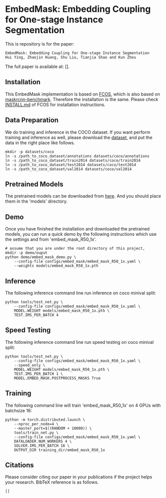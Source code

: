 # EmbedMask: Embedding Coupling for One-stage Instance Segmentation

This is repository is for the paper:

    EmbedMask: Embedding Coupling for One-stage Instance Segmentation
    Hui Ying, Zhaojin Huang, Shu Liu, Tianjia Shao and Kun Zhou

The full paper is available at: []. 

## Installation
This EmbedMask implementation is based on [FCOS](https://github.com/tianzhi0549/FCOS), which is also based on [maskrcnn-benchmark](https://github.com/facebookresearch/maskrcnn-benchmark). 
Therefore the installation is the same. Please check [INSTALL.md](https://github.com/tianzhi0549/FCOS/blob/master/INSTALL.md) of FCOS for installation instructions.

## Data Preparation

We do training and inference in the COCO dataset. If you want perform training and inference as well, please download the [dataset](http://cocodataset.org/#download), and put the data in the right place like follows.

    mkdir -p datasets/coco
    ln -s /path_to_coco_dataset/annotations datasets/coco/annotations
    ln -s /path_to_coco_dataset/train2014 datasets/coco/train2014
    ln -s /path_to_coco_dataset/test2014 datasets/coco/test2014
    ln -s /path_to_coco_dataset/val2014 datasets/coco/val2014

## Pretrained Models

The pretrained models can be downloaded from [here](https://1drv.ms/u/s!Al_gruIFwTUskAC9jf6oqkQ860of?e=u8j4AP). And you should place them in the 'models' directory.

## Demo

Once you have finished the installation and downloaded the pretrained models, you can run a quick demo by the following instructions which use the settings and from 'embed_mask_R50_1x'.
    
    # assume that you are under the root directory of this project,
    mkdir -p demo/ouput
    python demo/embed_mask_demo.py \
        --config-file configs/embed_mask/embed_mask_R50_1x.yaml \
        --weights models/embed_mask_R50_1x.pth


## Inference

The following inference command line run inference on coco minival split:

    python tools/test_net.py \
        --config-file configs/embed_mask/embed_mask_R50_1x.yaml \
        MODEL.WEIGHT models/embed_mask_R50_1x.pth \
        TEST.IMS_PER_BATCH 4

## Speed Testing

The following inference command line run speed testing on coco minival split:

    python tools/test_net.py \
        --config-file configs/embed_mask/embed_mask_R50_1x.yaml \
        --speed_only \
        MODEL.WEIGHT models/embed_mask_R50_1x.pth \
        TEST.IMS_PER_BATCH 1 \
        MODEL.EMBED_MASK.POSTPROCESS_MASKS True

## Training

The following command line will train 'embed_mask_R50_1x' on 4 GPUs with batchsize 16:

    python -m torch.distributed.launch \
        --nproc_per_node=4 \
        --master_port=$((RANDOM + 10000)) \
        tools/train_net.py \
        --config-file configs/embed_mask/embed_mask_R50_1x.yaml \
        DATALOADER.NUM_WORKERS 4 \
        SOLVER.IMS_PER_BATCH 16 \
        OUTPUT_DIR training_dir/embed_mask_R50_1x

## Citations
Please consider citing our paper in your publications if the project helps your research. BibTeX reference is as follows.
```
[]
```
